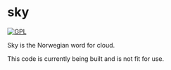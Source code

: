 # sky

[![GPL](https://img.shields.io/badge/license-GNU%20GPLv3-brightgreen.svg)](http://choosealicense.com/licenses/gpl-3.0/)

Sky is the Norwegian word for cloud.

This code is currently being built and is not fit for use.
